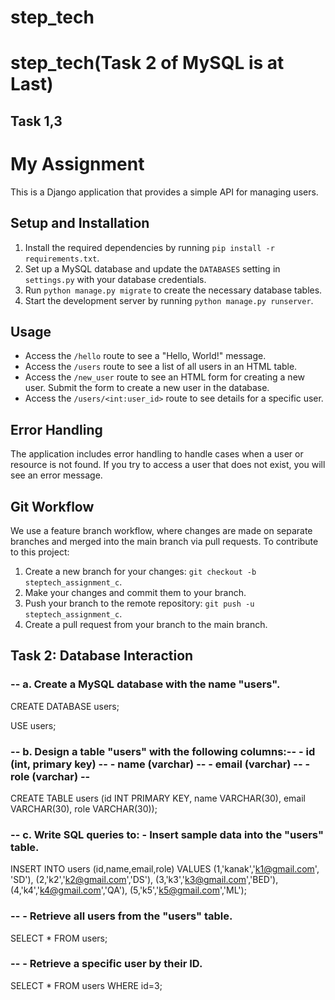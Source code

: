 # step_tech

# step_tech(Task 2 of MySQL is at Last)

## Task 1,3

# My Assignment

This is a Django application that provides a simple API for managing users.

## Setup and Installation

1. Install the required dependencies by running `pip install -r requirements.txt`. 
2. Set up a MySQL database and update the `DATABASES` setting in `settings.py` with your database credentials.
3. Run `python manage.py migrate` to create the necessary database tables.
4. Start the development server by running `python manage.py runserver`.

## Usage

- Access the `/hello` route to see a "Hello, World!" message.
- Access the `/users` route to see a list of all users in an HTML table.
- Access the `/new_user` route to see an HTML form for creating a new user. Submit the form to create a new user in the database.
- Access the `/users/<int:user_id>` route to see details for a specific user.

## Error Handling

The application includes error handling to handle cases when a user or resource is not found. If you try to access a user that does not exist, you will see an error message.

## Git Workflow

We use a feature branch workflow, where changes are made on separate branches and merged into the main branch via pull requests. To contribute to this project:
1. Create a new branch for your changes: `git checkout -b steptech_assignment_c`.
2. Make your changes and commit them to your branch.
3. Push your branch to the remote repository: `git push -u steptech_assignment_c`.
4. Create a pull request from your branch to the main branch.




## Task 2: Database Interaction 
###  -- a. Create a MySQL database with the name "users". 
CREATE DATABASE users;

 
USE users;

### -- b. Design a table "users" with the following columns:--  - id (int, primary key)  -- - name (varchar) --  - email (varchar) --  - role (varchar) -- 
CREATE TABLE users (id  INT PRIMARY KEY,
name VARCHAR(30),
email VARCHAR(30),
role VARCHAR(30));


### --  c. Write SQL queries to:  - Insert sample data into the "users" table. 
INSERT INTO users (id,name,email,role) VALUES
(1,'kanak','k1@gmail.com', 'SD'),
(2,'k2','k2@gmail.com','DS'),
(3,'k3','k3@gmail.com','BED'),
(4,'k4','k4@gmail.com','QA'),
(5,'k5','k5@gmail.com','ML');


### --  - Retrieve all users from the "users" table. 
SELECT * FROM users;


###  -- - Retrieve a specific user by their ID. 
SELECT * FROM users WHERE id=3;


